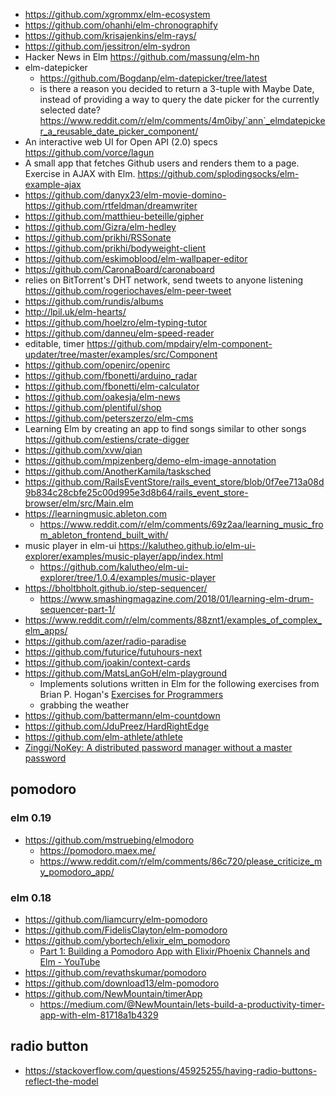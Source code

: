 - https://github.com/xgrommx/elm-ecosystem
- https://github.com/ohanhi/elm-chronographify
- https://github.com/krisajenkins/elm-rays/
- https://github.com/jessitron/elm-sydron
- Hacker News in Elm https://github.com/massung/elm-hn
- elm-datepicker
  - https://github.com/Bogdanp/elm-datepicker/tree/latest
  - is there a reason you decided to return a 3-tuple with Maybe Date, instead of providing a way to query the date picker for the currently selected date? https://www.reddit.com/r/elm/comments/4m0iby/`ann`_elmdatepicker_a_reusable_date_picker_component/
- An interactive web UI for Open API (2.0) specs https://github.com/vorce/lagun
- A small app that fetches Github users and renders them to a page. Exercise in AJAX with Elm. https://github.com/splodingsocks/elm-example-ajax
- https://github.com/danyx23/elm-movie-domino- https://github.com/rtfeldman/dreamwriter
- https://github.com/matthieu-beteille/gipher
- https://github.com/Gizra/elm-hedley
- https://github.com/prikhi/RSSonate
- https://github.com/prikhi/bodyweight-client
- https://github.com/eskimoblood/elm-wallpaper-editor
- https://github.com/CaronaBoard/caronaboard
- relies on BitTorrent's DHT network, send tweets to anyone listening https://github.com/rogeriochaves/elm-peer-tweet
- https://github.com/rundis/albums
- http://lpil.uk/elm-hearts/
- https://github.com/hoelzro/elm-typing-tutor
- https://github.com/danneu/elm-speed-reader
- editable, timer https://github.com/mpdairy/elm-component-updater/tree/master/examples/src/Component
- https://github.com/openirc/openirc
- https://github.com/fbonetti/arduino_radar
- https://github.com/fbonetti/elm-calculator
- https://github.com/oakesja/elm-news
- https://github.com/plentiful/shop
- https://github.com/peterszerzo/elm-cms
- Learning Elm by creating an app to find songs similar to other songs https://github.com/estiens/crate-digger
- https://github.com/xvw/qian
- https://github.com/mpizenberg/demo-elm-image-annotation
- https://github.com/AnotherKamila/tasksched
- https://github.com/RailsEventStore/rails_event_store/blob/0f7ee713a08d9b834c28cbfe25c00d995e3d8b64/rails_event_store-browser/elm/src/Main.elm
- https://learningmusic.ableton.com
  - https://www.reddit.com/r/elm/comments/69z2aa/learning_music_from_ableton_frontend_built_with/
- music player in elm-ui https://kalutheo.github.io/elm-ui-explorer/examples/music-player/app/index.html
  - https://github.com/kalutheo/elm-ui-explorer/tree/1.0.4/examples/music-player
- https://bholtbholt.github.io/step-sequencer/
  - https://www.smashingmagazine.com/2018/01/learning-elm-drum-sequencer-part-1/
- https://www.reddit.com/r/elm/comments/88znt1/examples_of_complex_elm_apps/
- https://github.com/azer/radio-paradise
- https://github.com/futurice/futuhours-next
- https://github.com/joakin/context-cards
- https://github.com/MatsLanGoH/elm-playground
  - Implements solutions written in Elm for the following exercises from Brian P. Hogan's [Exercises for Programmers](https://pragprog.com/book/bhwb/exercises-for-programmers)
  - grabbing the weather
- https://github.com/battermann/elm-countdown
- https://github.com/JduPreez/HardRightEdge
- https://github.com/elm-athlete/athlete
- [Zinggi/NoKey: A distributed password manager without a master password](https://github.com/Zinggi/NoKey)

## pomodoro

### elm 0.19

- https://github.com/mstruebing/elmodoro
  - https://pomodoro.maex.me/
  - https://www.reddit.com/r/elm/comments/86c720/please_criticize_my_pomodoro_app/

### elm 0.18

- https://github.com/liamcurry/elm-pomodoro
- https://github.com/FidelisClayton/elm-pomodoro
- https://github.com/ybortech/elixir_elm_pomodoro
  - [Part 1: Building a Pomodoro App with Elixir/Phoenix Channels and Elm - YouTube](https://youtu.be/IxcnLTp7PKw)
- https://github.com/revathskumar/pomodoro
- https://github.com/download13/elm-pomodoro
- https://github.com/NewMountain/timerApp
  - https://medium.com/@NewMountain/lets-build-a-productivity-timer-app-with-elm-81718a1b4329

## radio button

- https://stackoverflow.com/questions/45925255/having-radio-buttons-reflect-the-model
